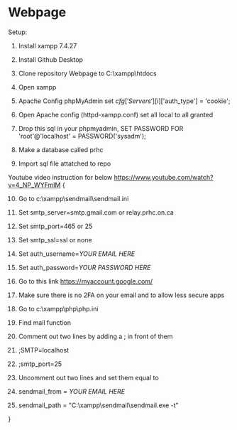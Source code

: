 # Webpage

Setup:

1. Install xampp 7.4.27

2. Install Github Desktop

3. Clone repository Webpage to C:\xampp\htdocs

4. Open xampp

5. Apache Config phpMyAdmin set $cfg['Servers'][$i]['auth_type'] = 'cookie';

6. Open Apache config (httpd-xampp.conf) set all local to all granted

7. Drop this sql in your phpmyadmin, SET PASSWORD FOR 'root'@'localhost' = PASSWORD('sysadm');

8. Make a database called prhc

9. Import sql file attatched to repo

Youtube video instruction for below https://www.youtube.com/watch?v=4_NP_WYFmIM  {

10. Go to c:\xampp\sendmail\sendmail.ini

11. Set smtp_server=smtp.gmail.com or relay.prhc.on.ca

12. Set smtp_port=465 or 25

13. Set smtp_ssl=ssl or none

14. Set auth_username=*YOUR EMAIL HERE*
15. Set auth_password=*YOUR PASSWORD HERE*

16. Go to this link https://myaccount.google.com/
17. Make sure there is no 2FA on your email and to allow less secure apps

18. Go to c:\xampp\php\php.ini

19. Find mail function

20. Comment out two lines by adding a ; in front of them 

21. ;SMTP=localhost
22. ;smtp_port=25

23. Uncomment out two lines and set them equal to

24. sendmail_from = *YOUR EMAIL HERE* 
25. sendmail_path = "C:\xampp\sendmail\sendmail.exe -t"

}
